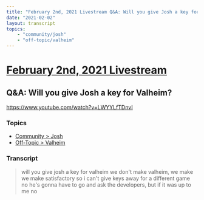 ```yaml
---
title: "February 2nd, 2021 Livestream Q&A: Will you give Josh a key for Valheim?"
date: "2021-02-02"
layout: transcript
topics:
    - "community/josh"
    - "off-topic/valheim"
---
```

# [February 2nd, 2021 Livestream](../2021-02-02.md)
## Q&A: Will you give Josh a key for Valheim?
https://www.youtube.com/watch?v=LWYYLfTDnvI

### Topics
* [Community > Josh](../topics/community/josh.md)
* [Off-Topic > Valheim](../topics/off-topic/valheim.md)

### Transcript

> will you give josh a key for valheim we don't make valheim, we make we make satisfactory so i can't give keys away for a different game no he's gonna have to go and ask the developers, but if it was up to me no

